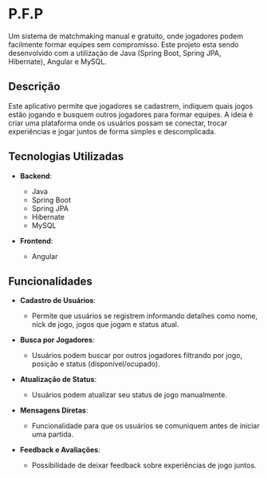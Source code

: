 # P.F.P

Um sistema de matchmaking manual e gratuito, onde jogadores podem facilmente formar equipes sem compromisso. Este projeto esta sendo desenvolvido com a utilização de Java (Spring Boot, Spring JPA, Hibernate), Angular e MySQL.

## Descrição

Este aplicativo permite que jogadores se cadastrem, indiquem quais jogos estão jogando e busquem outros jogadores para formar equipes. A ideia é criar uma plataforma onde os usuários possam se conectar, trocar experiências e jogar juntos de forma simples e descomplicada.

## Tecnologias Utilizadas

- **Backend**: 
  - Java
  - Spring Boot
  - Spring JPA
  - Hibernate
  - MySQL

- **Frontend**: 
  - Angular

## Funcionalidades

- **Cadastro de Usuários**: 
  - Permite que usuários se registrem informando detalhes como nome, nick de jogo, jogos que jogam e status atual.

- **Busca por Jogadores**: 
  - Usuários podem buscar por outros jogadores filtrando por jogo, posição e status (disponível/ocupado).

- **Atualização de Status**: 
  - Usuários podem atualizar seu status de jogo manualmente.

- **Mensagens Diretas**: 
  - Funcionalidade para que os usuários se comuniquem antes de iniciar uma partida.

- **Feedback e Avaliações**: 
  - Possibilidade de deixar feedback sobre experiências de jogo juntos.
